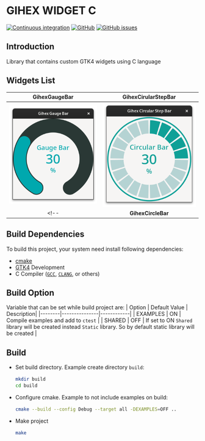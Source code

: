 
# GIHEX WIDGET C

[![Continuous integration](https://github.com/yogiastawan/gihex-widget-c/actions/workflows/cmake-single-platform.yml/badge.svg)](https://github.com/yogiastawan/gihex-widget-c)
[![GitHub](https://img.shields.io/github/license/yogiastawan/gihex-widget-c)](https://github.com/yogiastawan/gihex-widget-c/blob/main/LICENSE)
[![GitHub issues](https://img.shields.io/github/issues/yogiastawan/gihex-widget-c)](https://github.com/yogiastawan/gihex-widget-c/issues)

## Introduction

Library that contains custom GTK4 widgets using C language

## Widgets List
  
| **GihexGaugeBar** | **GihexCirularStepBar** |
|:-----------------:|:----------------------:|
| ![Gihex Gauge Bar](screenshoot/gihex_gauge_bar.png) | ![Gihex Circular Step Bar](screenshoot/gihex_circular_step_bar.png) |
<!-- | **GihexCircleBar** | -->
  

   

## Build Dependencies

To build this project, your system need install following dependencies:
- [cmake](https://cmake.org/)
- [GTK4](https://www.gtk.org) Development
- C Compiler ([`GCC`](https://gcc.gnu.org/), [`CLANG`](https://clang.llvm.org/), or others)

## Build Option
Variable that can be set while build project are:
| Option | Default Value | Description|
|--------|---------------|------------|
|  EXAMPLES | ON | Compile examples and add to `ctest` |
| SHARED | OFF | If set to ON `Shared` library will be created instead `Static` library. So by default static library will be created |

## Build
- Set build directory. Example create directory `build`:
  ```sh
  mkdir build
  cd build
  ```
- Configure cmake. Example to not include examples on build:
  ```sh
  cmake --build --config Debug --target all -DEXAMPLES=OFF ..
  ```
- Make project
  ```sh
  make
  ```